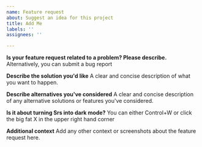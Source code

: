 ```yaml
---
name: Feature request
about: Suggest an idea for this project
title: Add Me
labels: ''
assignees: ''

---
```


**Is your feature request related to a problem? Please describe.**
Alternatively, you can submit a bug report

**Describe the solution you'd like**
A clear and concise description of what you want to happen.

**Describe alternatives you've considered**
A clear and concise description of any alternative solutions or features you've considered.

**Is it about turning Srs into dark mode?**
You can either Control+W or click the big fat X in the upper right hand corner

**Additional context**
Add any other context or screenshots about the feature request here.

